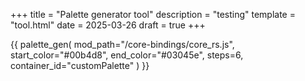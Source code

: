 +++
title = "Palette generator tool"
description = "testing"
template = "tool.html"
date = 2025-03-26
draft = true
+++

{{ palette_gen(
    mod_path="/core-bindings/core_rs.js",
    start_color="#00b4d8",
    end_color="#03045e",
    steps=6,
    container_id="customPalette"
) }}
